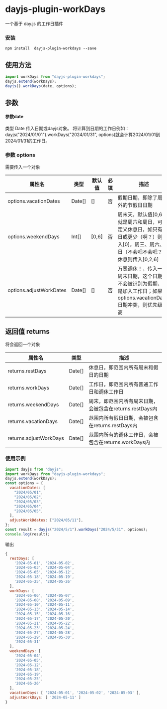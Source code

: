 # dayjs-plugin-workDays

一个基于 day.js 的工作日插件

### 安装

```console
npm install  dayjs-plugin-workdays --save
```

## 使用方法
```js
import workDays from "dayjs-plugin-workdays";
dayjs.extend(workDays);
dayjs().workDays(date, options);
```

## 参数

#### 参数date
类型 Date
传入日期或dayjs对象。
将计算到日期的工作日例如：dayjs("2024/01/01").workDays("2024/01/31", options)就会计算2024/01/01到2024/01/31的工作日。

### 参数 options
需要传入一个对象

| 属性名                 | 类型    | 默认值   | 必填 | 描述                                                                             |  
| ---------------------- | ------- | -------- | ---- | -------------------------------------------------------------------------------- |  
| options.vacationDates  | Date[]  | []       | 否   | 假期日期，即除了周末外的节假日日期                                             |  
| options.weekendDays    | Int[]   | [0,6]    | 否   | 周末天，默认值[0,6]也就是周六和周日，可自定义休息日，如只有周日或更少（啊？）则传入[0]，周三、周六、周日（不会吧不会吧？）休息则传入[0,2,6] |  
| options.adjustWorkDates | Date[]  | []       | 否   |万恶调休！，传入一个周末日期，这个日期将不会被识别为假期，而是加入工作日；如果与options.vacationDates日期冲突，则优先级较高 |



       

## 返回值 returns
将会返回一个对象 

| 属性名          | 类型    | 描述                                               |  
| --------------- | ------- | -------------------------------------------------- |  
| returns.restDays        | Date[]  | 休息日，即范围内所有周末和假日的日期               |  
| returns.workDays        | Date[]  | 工作日，即范围内所有普通工作日和调休工作日         |  
| returns.weekendDays     | Date[]  | 周末，即范围内所有周末日期，会被包含在returns.restDays内   |  
| returns.vacationDays    | Date[]  | 范围内所有假日日期，会被包含在returns.restDays内           |  
| returns.adjustWorkDays  | Date[]  | 范围内所有的调休工作日，会被包含在returns.workDays内       |


<!-- 


returns.restDays
类型：Date[] 
描述：休息日，即范围内所有周末和假日的日期

returns.workDays
类型：Date[] 
描述：工作日，即范围内所有普通工作日和调休工作日


returns.weekendDays
类型：Date[]
描述：周末，即范围内所有周末日期，会被包含在returns.restDays内

returns.vacationDays
类型：Date[]
描述：范围内所有假日日期，会被包含在returns.restDays内


returns.adjustWorkDays
类型：Date[]
描述：范围内所有的调休工作日，会被包含在returns.workDays -->



### 使用示例

```js
import dayjs from "dayjs";
import workDays from "dayjs-plugin-workdays";
dayjs.extend(workDays);
const options = {
  vacationDates: [
    "2024/05/01",
    "2024/05/02",
    "2024/05/03",
    "2024/05/04",
    "2024/05/05",
  ],
  adjustWorkDdates: ["2024/05/11"],
};
const result = dayjs("2024/5/1").workDays("2024/5/31", options);
console.log(result);
```

输出

```js
{
  restDays: [
    '2024-05-01', '2024-05-02',
    '2024-05-03', '2024-05-04',
    '2024-05-05', '2024-05-12',
    '2024-05-18', '2024-05-19',
    '2024-05-25', '2024-05-26'
  ],
  workDays: [
    '2024-05-06', '2024-05-07',
    '2024-05-08', '2024-05-09',
    '2024-05-10', '2024-05-11',
    '2024-05-13', '2024-05-14',
    '2024-05-15', '2024-05-16',
    '2024-05-17', '2024-05-20',
    '2024-05-21', '2024-05-22',
    '2024-05-23', '2024-05-24',
    '2024-05-27', '2024-05-28',
    '2024-05-29', '2024-05-30',
    '2024-05-31'
  ],
  weekendDays: [
    '2024-05-04',
    '2024-05-05',
    '2024-05-12',
    '2024-05-18',
    '2024-05-19',
    '2024-05-25',
    '2024-05-26'
  ],
  vacationDays: [ '2024-05-01', '2024-05-02', '2024-05-03' ],
  adjustWorkDays: [ '2024-05-11' ]
}
```
